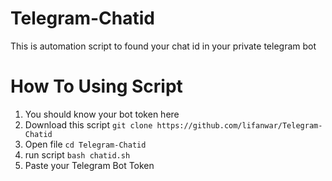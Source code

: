 # Telegram-Chatid
This is automation script to found your chat id in your private telegram bot

# How To Using Script
1. You should know your bot token here
2. Download this script ```git clone https://github.com/lifanwar/Telegram-Chatid```
3. Open file ```cd Telegram-Chatid```
4. run script ```bash chatid.sh```
5. Paste your Telegram Bot Token
